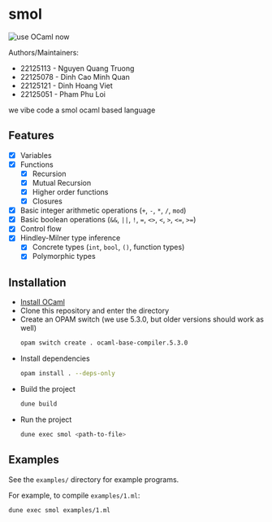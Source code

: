 # smol

![use OCaml now](https://i.imgur.com/GDeYO4m.png)

Authors/Maintainers:
- 22125113 - Nguyen Quang Truong
- 22125078 - Dinh Cao Minh Quan
- 22125121 - Dinh Hoang Viet
- 22125051 - Pham Phu Loi

we vibe code a smol ocaml based language

## Features

- [x] Variables
- [x] Functions
    - [x] Recursion
    - [x] Mutual Recursion
    - [x] Higher order functions
    - [x] Closures
- [x] Basic integer arithmetic operations (`+`, `-`, `*`, `/`, `mod`)
- [x] Basic boolean operations (`&&`, `||`, `!`, `=`, `<>`, `<`, `>`, `<=`, `>=`)
- [x] Control flow
- [x] Hindley-Milner type inference
    - [x] Concrete types (`int`, `bool`, `()`, function types)
    - [x] Polymorphic types

## Installation

- [Install OCaml](https://ocaml.org/docs/install.html)
- Clone this repository and enter the directory
- Create an OPAM switch (we use 5.3.0, but older versions should work as well)
    ```sh
    opam switch create . ocaml-base-compiler.5.3.0
    ```
- Install dependencies
    ```sh
    opam install . --deps-only
    ```
- Build the project
    ```sh
    dune build
    ```
- Run the project
    ```sh
    dune exec smol <path-to-file>
    ```

## Examples

See the `examples/` directory for example programs.

For example, to compile `examples/1.ml`:

```sh
dune exec smol examples/1.ml
```
